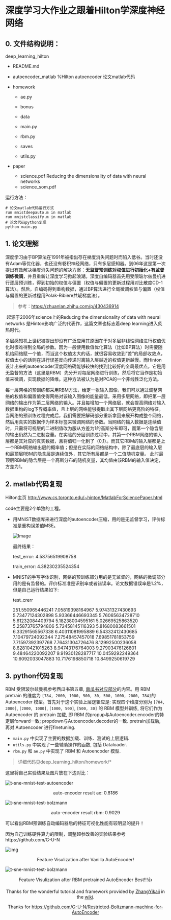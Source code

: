 # 深度学习大作业之跟着Hilton学深度神经网络

## **0. 文件结构说明：**

deep_learning_hilton

- README.md 
- autoencoder_matlab  %Hilton autoencoder 论文matlab代码
- homework

  - ae.py

  - bonus
  - data
  - main.py
  - rbm.py
  - saves
  - utils.py

- paper
  - science.pdf  Reducing the dimensionality of data with neural networks 
  - science_som.pdf

运行方法：

```shell
# 论文matlab代码运行方式
run mnistdeepauto.m in matlab
run mnistclassify.m in matlab
# 论文代码python复现
python main.py
```

## **1. 论文理解**

​		深度学习由于BP算法在1991年被指出存在梯度消失问题时而陷入低谷。当时还没有Adam等优化器，也还没有卷积神经网络，只有多层感知器。到06年这是第一次提出有效解决梯度消失问题的解决方案：**无监督预训练对权值进行初始化+有监督训练微调**，并且重新让深度学习掀起浪潮。深度自编码器首先用受限玻尔兹曼机进行逐层预训练，得到初始的权值与偏置（权值与偏置的更新过程用对比散度CD-1算法）。然后，自编码得到重构数据，通过BP算法进行全局微调权值与偏置（权值与偏置的更新过程用Polak-Ribiere共轭梯度法）。

>  参考：https://zhuanlan.zhihu.com/p/430436914

​		起源于2006年science上的Reducing the dimensionality of data with neural networks 是Hinton影响广泛的代表作，这篇文章也标志着deep learning进入炙热时代。

​		多层感知机上世纪被提出却没有广泛应用其原因在于对多层非线性网络进行权值优化时很难得到全局的参数。因为一般使用数值优化算法（比如BP算法）时需要随机给网络赋一个值，而当这个权值太大的话，就很容易收敛到“差”的局部收敛点，权值太小的话则在进行误差反向传递时离输入层越近的权值更新越慢。而Hinton设计出来的autoencoder深度网络确能够较快的找到比较好的全局最优点，它是用无监督的方法（这里是RBM）先分开对每层网络进行训练，然后将它当作是初始值来微调，实现数据的降维。这种方法被认为是对PCA的一个非线性泛化方法。

​		每一层网格的预训练都采用RBM方法，给定一张输入图像，我们可以通过调整网络的权值和偏置值使得网络对该输入图像的能量最低。采用多层网络，即把第一层网络的输出作为第二层网络的输入。并且每增加一个网络层，就会提高网络对输入数据重构的log下界概率值，且上层的网络能够提取出其下层网络更高阶的特征。当网络的预训练过程完成后，我们需要把解码部分重新拿回来展开构成整个网络，然后用真实的数据作为样本标签来微调网络的参数。当网络的输入数据是连续值时，只需将可视层的二进制值改为服从方差为1的高斯分布即可，而第一个隐含层的输出仍然为二进制变量。在实验的分层训练过程中，其第一个RBM网络的输入层都是其对应的真实数据，且将值归一化到了（0,1）。而其它RBM的输入层都是上一个RBM网络输出层的概率值；但是在实际的网络结构中，除了最底层的输入层和最顶层RBM的隐含层是连续值外，其它所有层都是一个二值随机变量。 此时最顶层RBM的隐含层是一个高斯分布的随机变量，其均值由该RBM的输入值决定，方差为1。

## **2. matlab代码复现**

Hilton主页
http://www.cs.toronto.edu/~hinton/MatlabForSciencePaper.html


code主要是2个单独的工程。

- 用MNIST数据库来进行深度的autoencoder压缩，用的是无监督学习，评价标准是重构误差值MSE。

  ![Image](https://tva1.sinaimg.cn/large/007dpYmwly8h2t6ry7jvzj30qw05ejrm.jpg)

  最终结果：

  test_error:   4.58756519908758 

  train_error:  4.38230235524354

  

- MNIST的手写字体识别，网络的预训练部分用的是无监督的，网络的微调部分用的是有监督的。评价标准准是识别率或者错误率。论文数据错误率是1.2%，但是自己运行结果如下:
  
  test_crerr
  
  251.550965446241        7.05819398164967        5.97431327430693        5.73477124302898        5.93366446693345        5.76065634728710        5.61232084409794        5.18238004595161        5.02669525863520        5.25873765794806        5.72458145116393        5.81680083661501        6.33291565567338        6.40311081995889        6.54332412430685        7.10479724092344        7.27548457457018        7.69851781853759        7.71597392397768        7.76431304726476        8.12992500236058        8.62810421015263        8.94743176764003        9.27903476126801        9.48464220092207        9.91930128287717        10.0459292249364        10.6092033047883        10.7176198850718        10.8499250619729

## **3. python代码复现**

RBM 受限玻尔兹曼机参考西瓜书第五章, [南瓜书对应部分](https://datawhalechina.github.io/pumpkin-book/#/chapter5/chapter5?id=_524)的内容。用 RBM pretrain 的维度为 `[784, 2000, 1000, 500, 30, 500, 1000, 2000, 784]`的 Autoencoder 模型。首先对于这个实验上层逻辑应是: 实现四个维度分别为 `[784, 2000]`, `[2000, 1000]`, `[1000, 500]`, `[500, 30]` 的 RBM 模型并训练, 将它们作为 Autoencoder 的 pretrain 加载, 即 RBM 的propup与Autoencoder.encoder的特定层forward一致; propdown与Autoencoder.decoder的一致. pretrain加载后, 再对 Autoencoder 进行finetuning.

+ `main.py` 中实现了主要的数据加载、训练、测试的上层逻辑.
+ `utils.py` 中实现了一些辅助操作的函数, 包括 Dataloader.
+ `rbm.py` 和 `ae.py` 中实现了 RBM 和 Autoencoder 模型.

> 详细代码见deep_learning_hilton/homework/*

这里将自己实验结果及图片放在下边对比：

![t-sne-mnist-test-autoencoder](../../%E8%87%AA%E5%BB%BA%E5%9B%BE%E5%BA%8A/t-sne-mnist-test-autoencoder.png)

<center>auto-encoder result ae: 0.8186</center>

![t-sne-mnist-test-bolzmann](../../%E8%87%AA%E5%BB%BA%E5%9B%BE%E5%BA%8A/t-sne-mnist-test-bolzmann.png)

<center>auto-encoder result rbm: 0.9029</center>

可以看出RBM预训练自动编码器后的特征可视化性能有较明显的提升！

因为自己训练硬件算力的限制，调整超参改善的实验结果参考https://github.com/G-U-N

![img](../../%E8%87%AA%E5%BB%BA%E5%9B%BE%E5%BA%8A/t-sne-mnist-test-autoencoder-16543065050401.png)

<center>Feature Visulization after Vanilla AutoEncoder!</center>

![t-sne-mnist-test-bolzmann](../../%E8%87%AA%E5%BB%BA%E5%9B%BE%E5%BA%8A/t-sne-mnist-test-bolzmann-16543138337455.png)

<center>Feature Visulization after RBM pretrained AutoEncoder  Best!!!👍

Thanks for the wonderful tutorial and framework provided by [ZhangYikaii](https://github.com/ZhangYikaii) in the [wiki](https://github.com/ZhangYikaii/Auxiliary-Material-for-AI-Platform-Application-Course/wiki/作业-自编码器-(Autoencoder)).

Thanks for https://github.com/G-U-N/Restricted-Boltzmann-machine-for-AutoEncoder
